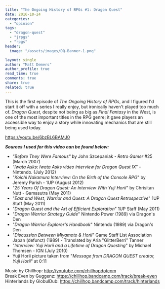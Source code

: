 ```yaml
---
title: "The Ongoing History of RPGs #1: Dragon Quest"
date: 2016-10-24
categories: 
  - "opinion"
tags: 
  - "dragon-quest"
  - "jrpgs"
  - "rpgs"
header:
  image: "/assets/images/DQ-Banner-1.png"

layout: single
author: "Matt Demers"
author_profile: true
read_time: true
comments: true
share: true
related: true
---
```


This is the first episode of _The Ongoing History of RPGs_, and I figured I'd start it off with a series I really enjoy, but ironically haven't played too much of. _Dragon Quest_, despite not being as big as _Final Fantasy_ in the West, is one of the most important titles in the RPG genre; it gave players an accessible way to enjoy a story while innovating mechanics that are still being used today.

<!--more-->

https://youtu.be/6bzBL6BAMJ0

**_Sources I used for this video can be found below:_**

- _"Before They Were Famous"_ by John Szcepaniak _- Retro Gamer_ #25 (March 2007)
- “_Iwata Asks: Iwata Asks video interview for Dragon Quest IX_” - Nintendo. (July 2012)
- "_Koichi Nakamura Interview: On the Birth of the Console RPG_" by Jeremy Parish - 1UP (August 2012)
- "_25 Years Of Dragon Quest: An Interview With Yuji Horii_" by Chrisitan Nutt - Gamasutra (May 2011)
- "_East and West, Warrior and Quest: A Dragon Quest Retrospective_" 1UP Staff (May 2011)
- "_Dragon Quest and the Art of Efficient Exploration_" 1UP Staff (May 2011)
- "_Dragon Warrior Strategy Guide_" Nintendo Power (1989) via Dragon's Den
- "_Dragon Warrior Explorer's Handbook_" Nintendo (1989) via Dragon's Den
- "_Discussion Between Miyamoto & Horii_" Game Staff List Association Japan (defunct) (1989) - Translated by Aria "GlitterBerri" Tanner
- "_Interview: Yuji Horii and a Lifetime of Dragon Questing_" by Michael Thomsen - IGN (July 2010)
- Yuji Horii picture taken from "_Message from DRAGON QUEST creator, Yuji Horii_" at 0:11

Music by Chillhop: http://youtube.com/chillhopdotcom  
Break Even by Guggenz: https://chillhop.bandcamp.com/track/break-even  
Hinterlands by GlobulDub: https://chillhop.bandcamp.com/track/hinterlands
